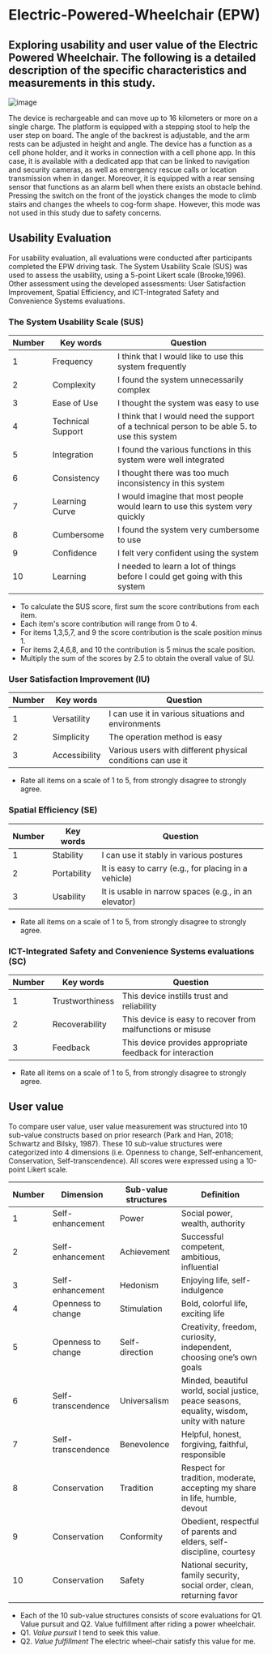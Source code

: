 # Electric-Powered-Wheelchair (EPW)
Exploring usability and user value of the Electric Powered Wheelchair. 
The following is a detailed description of the specific characteristics and measurements in this study.
----------
![image](https://github.com/SujinSeong/electric-powered-wheelchair/assets/144642945/17fd54c3-6027-48c6-b4a3-ce2fc947be9d)

The device is rechargeable and can move up to 16 kilometers or more on a single charge. The platform is equipped with a stepping stool to help the user step on board. The angle of the backrest is adjustable, and the arm rests can be adjusted in height and angle. The device has a function as a cell phone holder, and it works in connection with a cell phone app. In this case, it is available with a dedicated app that can be linked to navigation and security cameras, as well as emergency rescue calls or location transmission when in danger. Moreover, it is equipped with a rear sensing sensor that functions as an alarm bell when there exists an obstacle behind. Pressing the switch on the front of the joystick changes the mode to climb stairs and changes the wheels to cog-form shape. However, this mode was not used in this study due to safety concerns. 

## Usability Evaluation
For usability evaluation, all evaluations were conducted after participants completed the EPW driving task.
The System Usability Scale (SUS) was used to assess the usability, using a 5-point Likert scale (Brooke,1996).
Other assessment using the developed assessments: User Satisfaction Improvement, Spatial Efficiency, and ICT-Integrated Safety and Convenience Systems evaluations.

### The System Usability Scale (SUS)
|Number|Key words|Question|
|-----|-----|-----|
|1|Frequency|I think that I would like to use this system frequently|
|2|Complexity|I found the system unnecessarily complex|
|3|Ease of Use|I thought the system was easy to use|
|4|Technical Support|I think that I would need the support of a technical person to be able 5. to use this system|
|5|Integration|I found the various functions in this system were well integrated|
|6|Consistency|I thought there was too much inconsistency in this system|
|7|Learning Curve|I would imagine that most people would learn to use this system very quickly|
|8|Cumbersome|I found the system very cumbersome to use|
|9|Confidence|I felt very confident using the system|
|10|Learning|I needed to learn a lot of things before I could get going with this system|
* To calculate the SUS score, first sum the score contributions from each item.
* Each item's score contribution will range from 0 to 4.
* For items 1,3,5,7, and 9 the score contribution is the scale position minus 1.
* For items 2,4,6,8, and 10 the contribution is 5 minus the scale position.
* Multiply the sum of the scores by 2.5 to obtain the overall value of SU.

### User Satisfaction Improvement (IU)
|Number|Key words|Question|
|-----|-----|-----|
|1|Versatility|I can use it in various situations and environments|
|2|Simplicity|The operation method is easy|
|3|Accessibility|Various users with different physical conditions can use it|
* Rate all items on a scale of 1 to 5, from strongly disagree to strongly agree.

### Spatial Efficiency (SE)
|Number|Key words|Question|
|-----|-----|-----|
|1|Stability|I can use it stably in various postures|
|2|Portability|It is easy to carry (e.g., for placing in a vehicle)|
|3|Usability|It is usable in narrow spaces (e.g., in an elevator)|
* Rate all items on a scale of 1 to 5, from strongly disagree to strongly agree.

### ICT-Integrated Safety and Convenience Systems evaluations (SC)
|Number|Key words|Question|
|-----|-----|-----|
|1|Trustworthiness|This device instills trust and reliability|
|2|Recoverability|This device is easy to recover from malfunctions or misuse|
|3|Feedback|This device provides appropriate feedback for interaction|
* Rate all items on a scale of 1 to 5, from strongly disagree to strongly agree.


## User value
To compare user value, user value measurement was structured into 10 sub-value constructs based on prior research (Park and Han, 2018; Schwartz and Bilsky, 1987).
These 10 sub-value structures were categorized into 4 dimensions (i.e. Openness to change, Self-enhancement, Conservation, Self-transcendence).
All scores were expressed using a 10-point Likert scale.

|Number|Dimension|Sub-value structures|Definition|
|-----|-----|-----|-----|
|1|Self-enhancement|Power|Social power, wealth, authority|
|2|Self-enhancement|Achievement|Successful competent, ambitious, influential|
|3|Self-enhancement|Hedonism|Enjoying life, self-indulgence|
|4|Openness to change|Stimulation|Bold, colorful life, exciting life|
|5|Openness to change|Self-direction|Creativity, freedom, curiosity, independent, choosing one’s own goals|
|6|Self-transcendence|Universalism|Minded, beautiful world, social justice, peace seasons, equality, wisdom, unity with nature|
|7|Self-transcendence|Benevolence|Helpful, honest, forgiving, faithful, responsible|
|8|Conservation|Tradition|Respect for tradition, moderate, accepting my share in life, humble, devout|
|9|Conservation|Conformity|Obedient, respectful of parents and elders, self-discipline, courtesy|
|10|Conservation|Safety|National security, family security, social order, clean, returning favor|

* Each of the 10 sub-value structures consists of score evaluations for Q1. Value pursuit and Q2. Value fulfillment after riding a power wheelchair.
* Q1. *Value pursuit* I tend to seek this value. 
* Q2. *Value fulfillment* The electric wheel-chair satisfy this value for me. 


